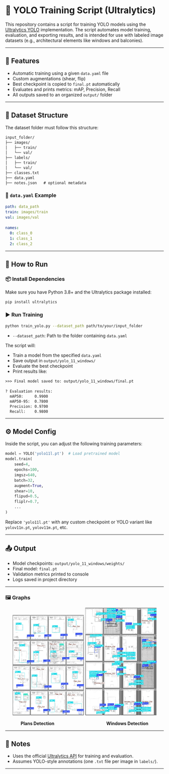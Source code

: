 # 🚀 YOLO Training Script (Ultralytics)

This repository contains a script for training YOLO models using the [Ultralytics YOLO](https://github.com/ultralytics/ultralytics) implementation. The script automates model training, evaluation, and exporting results, and is intended for use with labeled image datasets (e.g., architectural elements like windows and balconies).

---

## 🧠 Features

- Automatic training using a given `data.yaml` file
- Custom augmentations (shear, flip)
- Best checkpoint is copied to `final.pt` automatically
- Evaluates and prints metrics: mAP, Precision, Recall
- All outputs saved to an organized `output/` folder

---

## 📁 Dataset Structure

The dataset folder must follow this structure:

```
input_folder/
├── images/
│   ├── train/
│   └── val/
├── labels/
│   ├── train/
│   └── val/
├── classes.txt
├── data.yaml
├── notes.json   # optional metadata
```

### 📄 `data.yaml` Example

```yaml
path: data_path
train: images/train
val: images/val

names:
  0: class_0
  1: class_1
  2: class_2
```

---

## 🧪 How to Run

### 📦 Install Dependencies

Make sure you have Python 3.8+ and the Ultralytics package installed:

```bash
pip install ultralytics
```

### ▶️ Run Training

```bash
python train_yolo.py --dataset_path path/to/your/input_folder
```

- `--dataset_path`: Path to the folder containing `data.yaml`

The script will:
- Train a model from the specified `data.yaml`
- Save output in `output/yolo_11_windows/`
- Evaluate the best checkpoint
- Print results like:

```
>>> Final model saved to: output/yolo_11_windows/final.pt

? Evaluation results:
  mAP50:     0.9900
  mAP50-95:  0.7800
  Precision: 0.9700
  Recall:    0.9800
```

---

## ⚙️ Model Config

Inside the script, you can adjust the following training parameters:

```python
model = YOLO('yolo11l.pt')  # Load pretrained model
model.train(
    seed=4,
    epochs=100,
    imgsz=640,
    batch=32,
    augment=True,
    shear=10,
    flipud=0.5,
    fliplr=0.7,
    ...
)
```

Replace `'yolo11l.pt'` with any custom checkpoint or YOLO variant like `yolov11n.pt`, `yolov11m.pt`, etc.

---

## 📤 Output

- Model checkpoints: `output/yolo_11_windows/weights/`
- Final model: `final.pt`
- Validation metrics printed to console
- Logs saved in project directory

---

### 🖼️ Graphs

<p align="center">
  <img src="/yolo_train/plans_detection_results/val_batch1_labels.jpg" alt="Plans Detection" width="45%" />
  <img src="/yolo_train/windows_detection_results/val_batch1_labels.jpg" alt="Windows Detection" width="45%" />
</p>

<p align="center">
  <strong>Plans Detection</strong> &nbsp;&nbsp;&nbsp;&nbsp;&nbsp;&nbsp;&nbsp;&nbsp;&nbsp;&nbsp;&nbsp;&nbsp;&nbsp;&nbsp;&nbsp;&nbsp;&nbsp;&nbsp;&nbsp;&nbsp;&nbsp;&nbsp;&nbsp;&nbsp;&nbsp;&nbsp;&nbsp;&nbsp;&nbsp;&nbsp;&nbsp;&nbsp;&nbsp;&nbsp;&nbsp;&nbsp;&nbsp;&nbsp;&nbsp;&nbsp;
  <strong>Windows Detection</strong>
</p>

---

## 📌 Notes

- Uses the official [Ultralytics API](https://docs.ultralytics.com) for training and evaluation.
- Assumes YOLO-style annotations (one `.txt` file per image in `labels/`).

---
